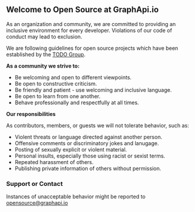 ## Welcome to Open Source at GraphApi.io 

As an organization and community, we are committed to providing an inclusive environment for every developer. 
Violations of our code of conduct may lead to exclusion. 

We are following guidelines for open source projects which have been established by the [TODO Group](https://todogroup.org/).

**As a community we strive to:**

- Be welcoming and open to different viewpoints.
- Be open to constructive criticism.
- Be friendly and patient - use welcoming and inclusive language.
- Be open to learn from one another.
- Behave professionally and respectfully at all times.

**Our responsibilities**

As contributors, members, or guests we will not tolerate behavior, such as:

- Violent threats or language directed against another person.
- Offensive comments or discriminatory jokes and lanugage.
- Posting of sexually explicit or violent material.
- Personal insults, especially those using racist or sexist terms.
- Repeated harassment of others.
- Publishing private information of others without permission.

### Support or Contact

Instances of unacceptable behavior might be reported to opensource@graphapi.io 
